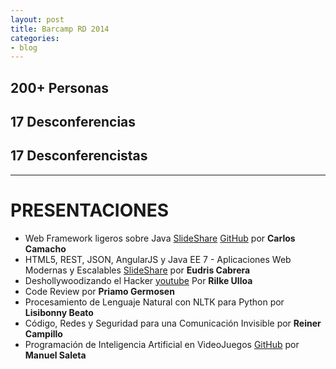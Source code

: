 ```yaml
---
layout: post
title: Barcamp RD 2014
categories:
- blog
---
```


## 200+ Personas

## 17 Desconferencias

## 17 Desconferencistas
---

# PRESENTACIONES

* Web Framework ligeros sobre Java [SlideShare](http://www.slideshare.net/vacax/web-framework-ligeros-y-micros-en-java-barcamp-2014) [GitHub](https://github.com/BarcampRD/MicroFrameworkJava)
 por **Carlos Camacho**
* HTML5, REST, JSON, AngularJS y Java EE 7 - Aplicaciones Web Modernas y Escalables [SlideShare](http://goo.gl/oJg13H) por **Eudris Cabrera**
* Deshollywoodizando el Hacker [youtube](https://www.youtube.com/watch?v=V7D2ZhYNK_A) Por **Rilke Ulloa**
* Code Review por **Priamo Germosen**
* Procesamiento de Lenguaje Natural con NLTK para Python por **Lisibonny Beato**
* Código, Redes y Seguridad para una Comunicación Invisible por **Reiner Campillo**
* Programación de Inteligencia Artificial en VideoJuegos [GitHub](https://github.com/BarcampRD/Basic_Game_AI_Barcamp2014) por **Manuel Saleta**
